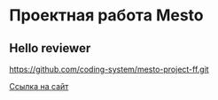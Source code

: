 # Проектная работа Mesto

## Hello reviewer

https://github.com/coding-system/mesto-project-ff.git

[Ссылка на сайт]([notable.md](https://coding-system.github.io/mesto-project-ff/))

